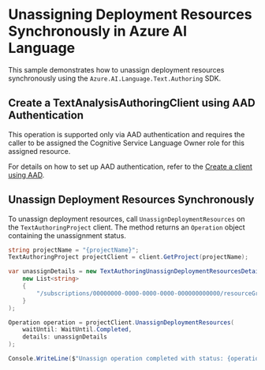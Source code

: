 # Unassigning Deployment Resources Synchronously in Azure AI Language

This sample demonstrates how to unassign deployment resources synchronously using the `Azure.AI.Language.Text.Authoring` SDK.

## Create a TextAnalysisAuthoringClient using AAD Authentication

This operation is supported only via AAD authentication and requires the caller to be assigned the Cognitive Service Language Owner role for this assigned resource.

For details on how to set up AAD authentication, refer to the [Create a client using AAD](https://github.com/Azure/azure-sdk-for-net/blob/main/sdk/cognitivelanguage/Azure.AI.Language.Text.Authoring/README.md#create-a-client-using-azure-active-directory-authentication).

## Unassign Deployment Resources Synchronously

To unassign deployment resources, call `UnassignDeploymentResources` on the `TextAuthoringProject` client. The method returns an `Operation` object containing the unassignment status.

```C# Snippet:Sample18_TextAuthoring_UnassignDeploymentResources
string projectName = "{projectName}";
TextAuthoringProject projectClient = client.GetProject(projectName);

var unassignDetails = new TextAuthoringUnassignDeploymentResourcesDetails(
    new List<string>
    {
        "/subscriptions/00000000-0000-0000-0000-000000000000/resourceGroups/my-resource-group/providers/Microsoft.CognitiveServices/accounts/my-cognitive-account"
    }
);

Operation operation = projectClient.UnassignDeploymentResources(
    waitUntil: WaitUntil.Completed,
    details: unassignDetails
);

Console.WriteLine($"Unassign operation completed with status: {operation.GetRawResponse().Status}");
```
